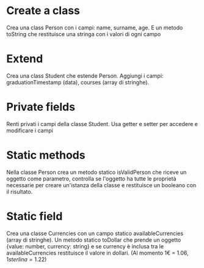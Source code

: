 # Create a class

Crea una class Person con i campi: name, surname, age. E un metodo toString che restituisce una stringa con i valori di ogni campo

# Extend

Crea una class Student che estende Person. Aggiungi i campi: graduationTimestamp (data), courses (array di stringhe).

# Private fields

Renti privati i campi della classe Student. Usa getter e setter per accedere e modificare i campi

# Static methods

Nella classe Person crea un metodo statico isValidPerson che riceve un oggetto come parametro, controlla se l'oggetto ha tutte le proprietà necessarie per creare un'istanza della classe e restituisce un booleano con il risultato.

# Static field

Crea una classe Currencies con un campo statico availableCurrencies (array di stringhe). Un metodo statico toDollar che prende un oggetto {value: number, currency: string} e se currency è inclusa tra le availableCurrencies restituisce il valore in dollari. (Al momento 1€ = 1.06$, 1 sterlina = 1.22$)
